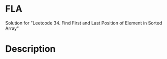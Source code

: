 # FLA
Solution for "Leetcode 34. Find First and Last Position of Element in Sorted Array"

# Description
